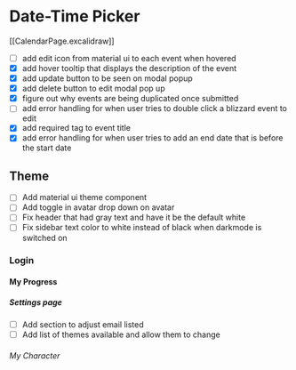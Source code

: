 # Date-Time Picker

[[CalendarPage.excalidraw]]

- [ ] add edit icon from material ui to each event when hovered
- [x] add hover tooltip that displays the description of the event
- [x] add update button to be seen on modal popup
- [x] add delete button to edit modal pop up
- [x] figure out why events are being duplicated once submitted
- [ ] add error handling for when user tries to double click a blizzard event to edit
- [x] add required tag to event title
- [x] add error handling for when user tries to add an end date that is before the start date

## Theme

- [ ] Add material ui theme component
- [ ] Add toggle in avatar drop down on avatar
- [ ] Fix header that had gray text and have it be the default white
- [ ] Fix sidebar text color to white instead of black when darkmode is switched on

### Login

#### My Progress

##### Settings page

- [ ] Add section to adjust email listed
- [ ] Add list of themes available and allow them to change

###### My Character
